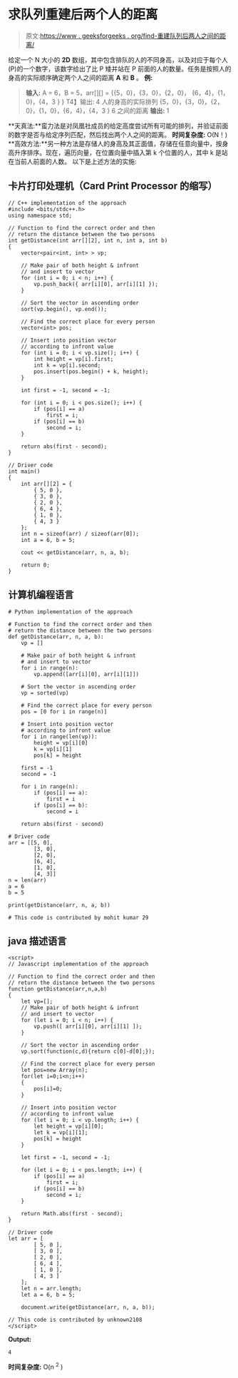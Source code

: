 # 求队列重建后两个人的距离

> 原文:[https://www . geeksforgeeks . org/find-重建队列后两人之间的距离/](https://www.geeksforgeeks.org/find-the-distance-between-two-person-after-reconstruction-of-queue/)

给定一个 N 大小的 **2D** 数组，其中包含排队的人的不同身高，以及对应于每个人(P)的一个数字，该数字给出了比 P 矮并站在 P 前面的人的数量。任务是按照人的身高的实际顺序确定两个人之间的距离 **A** 和 **B** 。
**例:**

> **输入:** A = 6，B = 5，arr[][] = {{5，0}，{3，0}，{2，0}，
> {6，4}，{1，0}，{4，3 } }
> T4】输出: 4
> 人的身高的实际排列
> {5，0}，{3，0}，{2，0}，{1，0}，{6，4}，{4，3 }
> 6 之间的距离
> **输出:** 1

**天真法:**蛮力法是对凤凰社成员的给定高度尝试所有可能的排列，并验证前面的数字是否与给定序列匹配，然后找出两个人之间的距离。
**时间复杂度:** O(N！)
**高效方法:**另一种方法是存储人的身高及其正面值，存储在任意向量中，按身高升序排序。现在，遍历向量，在位置向量中插入第 k 个位置的人，其中 k 是站在当前人前面的人数。
以下是上述方法的实施:

## 卡片打印处理机（Card Print Processor 的缩写）

```
// C++ implementation of the approach
#include <bits/stdc++.h>
using namespace std;

// Function to find the correct order and then
// return the distance between the two persons
int getDistance(int arr[][2], int n, int a, int b)
{
    vector<pair<int, int> > vp;

    // Make pair of both height & infront
    // and insert to vector
    for (int i = 0; i < n; i++) {
        vp.push_back({ arr[i][0], arr[i][1] });
    }

    // Sort the vector in ascending order
    sort(vp.begin(), vp.end());

    // Find the correct place for every person
    vector<int> pos;

    // Insert into position vector
    // according to infront value
    for (int i = 0; i < vp.size(); i++) {
        int height = vp[i].first;
        int k = vp[i].second;
        pos.insert(pos.begin() + k, height);
    }

    int first = -1, second = -1;

    for (int i = 0; i < pos.size(); i++) {
        if (pos[i] == a)
            first = i;
        if (pos[i] == b)
            second = i;
    }

    return abs(first - second);
}

// Driver code
int main()
{
    int arr[][2] = {
        { 5, 0 },
        { 3, 0 },
        { 2, 0 },
        { 6, 4 },
        { 1, 0 },
        { 4, 3 }
    };
    int n = sizeof(arr) / sizeof(arr[0]);
    int a = 6, b = 5;

    cout << getDistance(arr, n, a, b);

    return 0;
}
```

## 计算机编程语言

```
# Python implementation of the approach

# Function to find the correct order and then
# return the distance between the two persons
def getDistance(arr, n, a, b):
    vp = []

    # Make pair of both height & infront
    # and insert to vector
    for i in range(n):
        vp.append([arr[i][0], arr[i][1]])

    # Sort the vector in ascending order
    vp = sorted(vp)

    # Find the correct place for every person
    pos = [0 for i in range(n)]

    # Insert into position vector
    # according to infront value
    for i in range(len(vp)):
        height = vp[i][0]
        k = vp[i][1]
        pos[k] = height

    first = -1
    second = -1

    for i in range(n):
        if (pos[i] == a):
            first = i
        if (pos[i] == b):
            second = i

    return abs(first - second)

# Driver code
arr = [[5, 0],
        [3, 0],
        [2, 0],
        [6, 4],
        [1, 0],
        [4, 3]]
n = len(arr)
a = 6
b = 5

print(getDistance(arr, n, a, b))

# This code is contributed by mohit kumar 29
```

## java 描述语言

```
<script>
// Javascript implementation of the approach

// Function to find the correct order and then
// return the distance between the two persons   
function getDistance(arr,n,a,b)
{
    let vp=[];
    // Make pair of both height & infront
    // and insert to vector
    for (let i = 0; i < n; i++) {
        vp.push([ arr[i][0], arr[i][1] ]);
    }

    // Sort the vector in ascending order
    vp.sort(function(c,d){return c[0]-d[0];});

    // Find the correct place for every person
    let pos=new Array(n);
    for(let i=0;i<n;i++)
    {
        pos[i]=0;
    }

    // Insert into position vector
    // according to infront value
    for (let i = 0; i < vp.length; i++) {
        let height = vp[i][0];
        let k = vp[i][1];
        pos[k] = height
    }

    let first = -1, second = -1;

    for (let i = 0; i < pos.length; i++) {
        if (pos[i] == a)
            first = i;
        if (pos[i] == b)
            second = i;
    }

    return Math.abs(first - second);
}

// Driver code
let arr = [
        [ 5, 0 ],
        [ 3, 0 ],
        [ 2, 0 ],
        [ 6, 4 ],
        [ 1, 0 ],
        [ 4, 3 ]
    ];
    let n = arr.length;
    let a = 6, b = 5;

    document.write(getDistance(arr, n, a, b));

// This code is contributed by unknown2108
</script>
```

**Output:** 

```
4
```

**时间复杂度:** O(n <sup>2</sup> )
